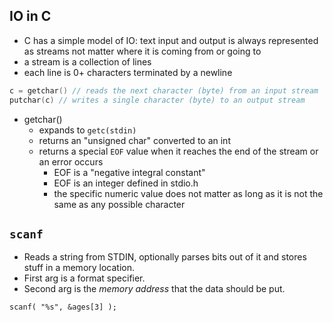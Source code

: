 ## IO in C

- C has a simple model of IO: text input and output is always represented as
  streams not matter where it is coming from or going to
- a stream is a collection of lines
- each line is 0+ characters terminated by a newline

```c
c = getchar() // reads the next character (byte) from an input stream
putchar(c) // writes a single character (byte) to an output stream
```

- getchar()
    - expands to `getc(stdin)`
    - returns an "unsigned char" converted to an int
    - returns a special `EOF` value when it reaches the end of the stream or an
      error occurs
        - EOF is a "negative integral constant"
        - EOF is an integer defined in stdio.h
        - the specific numeric value does not matter as long as it is not the
          same as any possible character

## `scanf`

- Reads a string from STDIN, optionally parses bits out of it and stores stuff
  in a memory location.
- First arg is a format specifier.
- Second arg is the _memory address_ that the data should be put.

```
scanf( "%s", &ages[3] );
```
